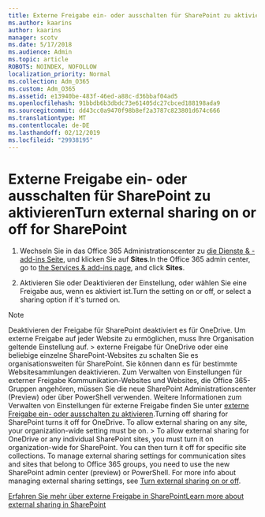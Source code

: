 ```yaml
---
title: Externe Freigabe ein- oder ausschalten für SharePoint zu aktivieren
ms.author: kaarins
author: kaarins
manager: scotv
ms.date: 5/17/2018
ms.audience: Admin
ms.topic: article
ROBOTS: NOINDEX, NOFOLLOW
localization_priority: Normal
ms.collection: Adm_O365
ms.custom: Adm_O365
ms.assetid: e13940be-483f-46ed-a88c-d36bbaf04ad5
ms.openlocfilehash: 91bbdb6b3dbdc73e61405dc27cbced188198ada9
ms.sourcegitcommit: dd43cc0a9470f98b8ef2a3787c823801d674c666
ms.translationtype: MT
ms.contentlocale: de-DE
ms.lasthandoff: 02/12/2019
ms.locfileid: "29938195"
---
```

# <a name="turn-external-sharing-on-or-off-for-sharepoint"></a><span data-ttu-id="2b555-102">Externe Freigabe ein- oder ausschalten für SharePoint zu aktivieren</span><span class="sxs-lookup"><span data-stu-id="2b555-102">Turn external sharing on or off for SharePoint</span></span>

1. <span data-ttu-id="2b555-103">Wechseln Sie in das Office 365 Administrationscenter zu [die Dienste &amp; -add-ins Seite](https://portal.office.com/adminportal/home#/Settings/ServicesAndAddIns), und klicken Sie auf **Sites**.</span><span class="sxs-lookup"><span data-stu-id="2b555-103">In the Office 365 admin center, go to [the Services &amp; add-ins page](https://portal.office.com/adminportal/home#/Settings/ServicesAndAddIns), and click **Sites**.</span></span>
    
2. <span data-ttu-id="2b555-104">Aktivieren Sie oder Deaktivieren der Einstellung, oder wählen Sie eine Freigabe aus, wenn es aktiviert ist.</span><span class="sxs-lookup"><span data-stu-id="2b555-104">Turn the setting on or off, or select a sharing option if it's turned on.</span></span>
    
> [!NOTE]
> <span data-ttu-id="2b555-p101">Deaktivieren der Freigabe für SharePoint deaktiviert es für OneDrive. Um externe Freigabe auf jeder Website zu ermöglichen, muss Ihre Organisation geltende Einstellung auf. > externe Freigabe für OneDrive oder eine beliebige einzelne SharePoint-Websites zu schalten Sie es organisationsweiten für SharePoint. Sie können dann es für bestimmte Websitesammlungen deaktivieren. Zum Verwalten von Einstellungen für externer Freigabe Kommunikation-Websites und Websites, die Office 365-Gruppen angehören, müssen Sie die neue SharePoint Administrationscenter (Preview) oder über PowerShell verwenden. Weitere Informationen zum Verwalten von Einstellungen für externe Freigabe finden Sie unter [externe Freigabe ein- oder ausschalten zu aktivieren](https://go.microsoft.com/fwlink/?linkid=866426).</span><span class="sxs-lookup"><span data-stu-id="2b555-p101">Turning off sharing for SharePoint turns it off for OneDrive. To allow external sharing on any site, your organization-wide setting must be on. > To allow external sharing for OneDrive or any individual SharePoint sites, you must turn it on organization-wide for SharePoint. You can then turn it off for specific site collections. To manage external sharing settings for communication sites and sites that belong to Office 365 groups, you need to use the new SharePoint admin center (preview) or PowerShell. For more info about managing external sharing settings, see [Turn external sharing on or off](https://go.microsoft.com/fwlink/?linkid=866426).</span></span> 
  
[<span data-ttu-id="2b555-111">Erfahren Sie mehr über externe Freigabe in SharePoint</span><span class="sxs-lookup"><span data-stu-id="2b555-111">Learn more about external sharing in SharePoint</span></span>](https://go.microsoft.com/fwlink/?linkid=734908)
  

